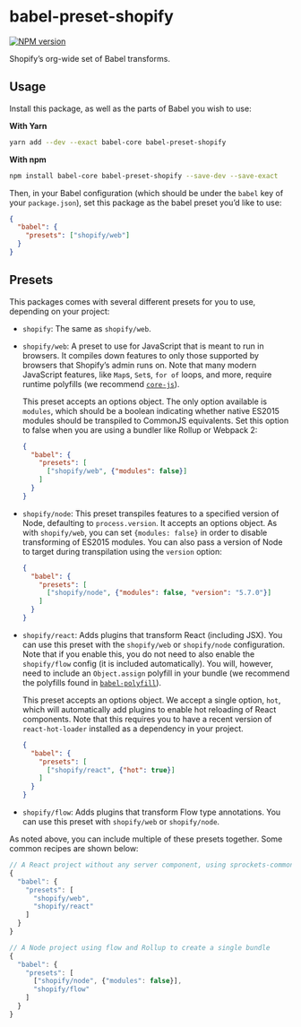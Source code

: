 # babel-preset-shopify

[![NPM version][npm-image]][npm-url]

Shopify’s org-wide set of Babel transforms.

## Usage

Install this package, as well as the parts of Babel you wish to use:

**With Yarn**

```bash
yarn add --dev --exact babel-core babel-preset-shopify
```

**With npm**

```bash
npm install babel-core babel-preset-shopify --save-dev --save-exact
```

Then, in your Babel configuration (which should be under the `babel` key of your `package.json`), set this package as the babel preset you’d like to use:

```json
{
  "babel": {
    "presets": ["shopify/web"]
  }
}
```

## Presets

This packages comes with several different presets for you to use, depending on your project:

- `shopify`: The same as `shopify/web`.

- `shopify/web`: A preset to use for JavaScript that is meant to run in browsers. It compiles down features to only those supported by browsers that Shopify’s admin runs on. Note that many modern JavaScript features, like `Map`s, `Set`s, `for of` loops, and more, require runtime polyfills (we recommend [`core-js`](https://github.com/zloirock/core-js)).

  This preset accepts an options object. The only option available is `modules`, which should be a boolean indicating whether native ES2015 modules should be transpiled to CommonJS equivalents. Set this option to false when you are using a bundler like Rollup or Webpack 2:

  ```json
  {
    "babel": {
      "presets": [
        ["shopify/web", {"modules": false}]
      ]
    }
  }
  ```

- `shopify/node`: This preset transpiles features to a specified version of Node, defaulting to `process.version`. It accepts an options object. As with `shopify/web`, you can set `{modules: false}` in order to disable transforming of ES2015 modules. You can also pass a version of Node to target during transpilation using the `version` option:

  ```json
  {
    "babel": {
      "presets": [
        ["shopify/node", {"modules": false, "version": "5.7.0"}]
      ]
    }
  }
  ```

- `shopify/react`: Adds plugins that transform React (including JSX). You can use this preset with the `shopify/web` or `shopify/node` configuration. Note that if you enable this, you do not need to also enable the `shopify/flow` config (it is included automatically). You will, however, need to include an `Object.assign` polyfill in your bundle (we recommend the polyfills found in [`babel-polyfill`](https://babeljs.io/docs/usage/polyfill/)).

  This preset accepts an options object. We accept a single option, `hot`, which will automatically add plugins to enable hot reloading of React components. Note that this requires you to have a recent version of `react-hot-loader` installed as a dependency in your project.

  ```json
  {
    "babel": {
      "presets": [
        ["shopify/react", {"hot": true}]
      ]
    }
  }
  ```

- `shopify/flow`: Adds plugins that transform Flow type annotations. You can use this preset with `shopify/web` or `shopify/node`.

As noted above, you can include multiple of these presets together. Some common recipes are shown below:

```js
// A React project without any server component, using sprockets-commoner for bundling
{
  "babel": {
    "presets": [
      "shopify/web",
      "shopify/react"
    ]
  }
}

// A Node project using flow and Rollup to create a single bundle
{
  "babel": {
    "presets": [
      ["shopify/node", {"modules": false}],
      "shopify/flow"
    ]
  }
}
```

[npm-url]: https://npmjs.org/package/babel-preset-shopify
[npm-image]: http://img.shields.io/npm/v/babel-preset-shopify.svg?style=flat-square
